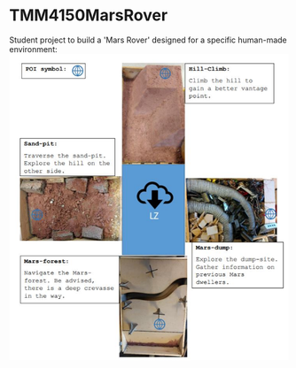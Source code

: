 # TMM4150MarsRover
Student project to build a 'Mars Rover' designed for a specific human-made environment:
![alt text](https://github.com/vegetish/TMM4150MarsRover/blob/master/Track.JPG)
